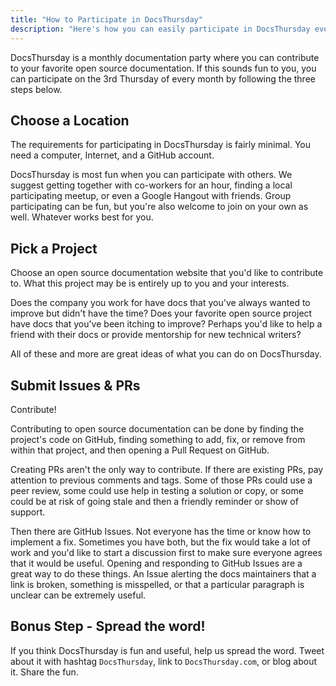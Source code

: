 ```yaml
---
title: "How to Participate in DocsThursday"
description: "Here's how you can easily participate in DocsThursday every month and contribute to your favorite project."
---
```


DocsThursday is a monthly documentation party where you can contribute to your favorite open source documentation.
If this sounds fun to you, you can participate on the 3rd Thursday of every month by following the three steps below.


## Choose a Location

The requirements for participating in DocsThursday is fairly minimal.
You need a computer, Internet, and a GitHub account.

DocsThursday is most fun when you can participate with others.
We suggest getting together with co-workers for an hour, finding a local participating meetup, or even a Google Hangout with friends.
Group participating can be fun, but you're also welcome to join on your own as well.
Whatever works best for you.


## Pick a Project

Choose an open source documentation website that you'd like to contribute to.
What this project may be is entirely up to you and your interests.

Does the company you work for have docs that you've always wanted to improve but didn't have the time?
Does your favorite open source project have docs that you've been itching to improve?
Perhaps you'd like to help a friend with their docs or provide mentorship for new technical writers?

All of these and more are great ideas of what you can do on DocsThursday.


## Submit Issues & PRs

Contribute!

Contributing to open source documentation can be done by finding the project's code on GitHub, finding something to add, fix, or remove from within that project, and then opening a Pull Request on GitHub.

Creating PRs aren't the only way to contribute.
If there are existing PRs, pay attention to previous comments and tags.
Some of those PRs could use a peer review, some could use help in testing a solution or copy, or some could be at risk of going stale and then a friendly reminder or show of support.

Then there are GitHub Issues.
Not everyone has the time or know how to implement a fix.
Sometimes you have both, but the fix would take a lot of work and you'd like to start a discussion first to make sure everyone agrees that it would be useful.
Opening and responding to GitHub Issues are a great way to do these things.
An Issue alerting the docs maintainers that a link is broken, something is misspelled, or that a particular paragraph is unclear can be extremely useful.


## Bonus Step - Spread the word!

If you think DocsThursday is fun and useful, help us spread the word. Tweet about it with hashtag `DocsThursday`, link to `DocsThursday.com`, or blog about it.
Share the fun.
